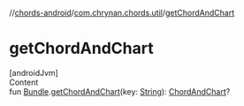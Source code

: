 //[chords-android](../../index.md)/[com.chrynan.chords.util](index.md)/[getChordAndChart](get-chord-and-chart.md)



# getChordAndChart  
[androidJvm]  
Content  
fun [Bundle](https://developer.android.com/reference/kotlin/android/os/Bundle.html).[getChordAndChart](get-chord-and-chart.md)(key: [String](https://kotlinlang.org/api/latest/jvm/stdlib/kotlin/-string/index.html)): [ChordAndChart](../../../chords-core/chords-core/com.chrynan.chords.model/-chord-and-chart/index.md)?  



